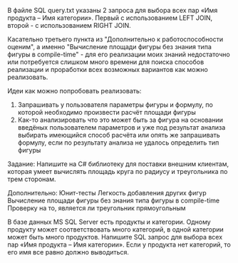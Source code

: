 В файле SQL query.txt указаны 2 запроса для выбора всех пар «Имя продукта – Имя категории». Первый с использованием LEFT JOIN, второй - с использованием RIGHT JOIN.

Касательно третьего пункта из "Дополнительно к работоспособности оценим", а именно "Вычисление площади фигуры без знания типа фигуры в compile-time" - для его реализации 
моих знаний недостаточно или потребуется слишком много времени для поиска способов реализации и проработки всех возможных вариантов как можно реализовать.

Идеи как можно попробовать реализовать:
1. Запрашивать у пользователя параметры фигуры и формулу, по которой необходимо произвести расчёт площади фигуры
2. Как-то анализировать что это может быть за фигура на основании введёных пользователем параметров и уже под результат анализа выбирать имеющийся способ расчёта или опять же запрашивать формулу,
   если по результату анализа не удалось определить тип фигуры



Задание:
Напишите на C# библиотеку для поставки внешним клиентам, которая умеет вычислять площадь круга по радиусу и треугольника по трем сторонам. 

Дополнительно:
Юнит-тесты
Легкость добавления других фигур
Вычисление площади фигуры без знания типа фигуры в compile-time
Проверку на то, является ли треугольник прямоугольным


В базе данных MS SQL Server есть продукты и категории. Одному продукту может соответствовать много категорий, в одной категории может быть много продуктов. Напишите SQL запрос для выбора всех пар «Имя продукта – Имя категории». Если у продукта нет категорий, то его имя все равно должно выводиться.
